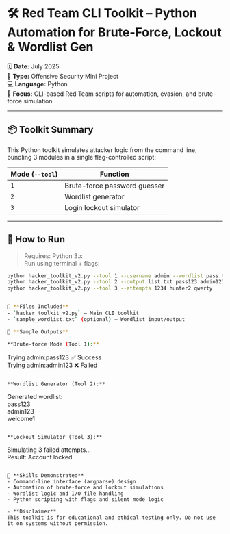 # 🛠️ Red Team CLI Toolkit – Python Automation for Brute-Force, Lockout & Wordlist Gen

🗓️ **Date:** July 2025  
🧪 **Type:** Offensive Security Mini Project  
💻 **Language:** Python  
🎯 **Focus:** CLI-based Red Team scripts for automation, evasion, and brute-force simulation

---

## 📦 Toolkit Summary

This Python toolkit simulates attacker logic from the command line, bundling 3 modules in a single flag-controlled script:

| Mode (`--tool`)  | Function                         |
|------------------|----------------------------------|
| `1`              | Brute-force password guesser     |
| `2`              | Wordlist generator               |
| `3`              | Login lockout simulator          |

---

## 🚀 How to Run

> Requires: Python 3.x  
> Run using terminal + flags:

```bash
python hacker_toolkit_v2.py --tool 1 --username admin --wordlist pass.txt --silent  
python hacker_toolkit_v2.py --tool 2 --output list.txt pass123 admin123 welcome1  
python hacker_toolkit_v2.py --tool 3 --attempts 1234 hunter2 qwerty


📂 **Files Included**
- `hacker_toolkit_v2.py` — Main CLI toolkit  
- `sample_wordlist.txt` (optional) — Wordlist input/output

🧪 **Sample Outputs**

**Brute-force Mode (Tool 1):**
```
Trying admin:pass123 ✅ Success  
Trying admin:admin123 ❌ Failed  
```

**Wordlist Generator (Tool 2):**
```
Generated wordlist:  
pass123  
admin123  
welcome1  
```

**Lockout Simulator (Tool 3):**
```
Simulating 3 failed attempts...  
Result: Account locked  
```

🧠 **Skills Demonstrated**
- Command-line interface (argparse) design  
- Automation of brute-force and lockout simulations  
- Wordlist logic and I/O file handling  
- Python scripting with flags and silent mode logic  

⚠️ **Disclaimer**  
This toolkit is for educational and ethical testing only. Do not use it on systems without permission.
